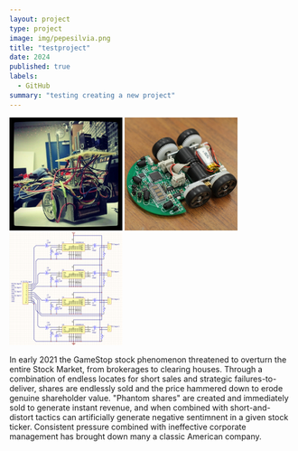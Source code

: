 ```yaml
---
layout: project
type: project
image: img/pepesilvia.png
title: "testproject"
date: 2024
published: true
labels:
  - GitHub
summary: "testing creating a new project"
---
```


<div class="text-center p-4">
  <img height ="200px" width="200px" src="../img/micromouse/micromouse-robot.png" class="img-thumbnail" >
  <img height ="200px" width="200px" src="../img/micromouse/micromouse-robot-2.jpg" class="img-thumbnail" >
  <img height ="200px" width="200px" src="../img/micromouse/micromouse-circuit.png" class="img-thumbnail" >
</div>


In early 2021 the GameStop stock phenomenon threatened to overturn the entire Stock Market, from brokerages to clearing houses. Through a combination of endless locates for short sales and strategic failures-to-deliver, shares are endlessly sold and the price hammered down to erode genuine shareholder value. "Phantom shares" are created and immediately sold to generate instant revenue, and when combined with short-and-distort tactics can artificially generate negative sentimnent in a given stock ticker. Consistent pressure combined with ineffective corporate management has brought down many a classic American company. 
